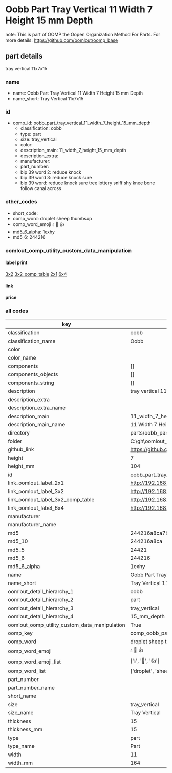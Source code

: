 # Oobb Part Tray Vertical 11 Width 7 Height 15 mm Depth  

note: This is part of OOMP the Oopen Organization Method For Parts. For more details: https://github.com/oomlout/oomp_base

##  part details
  



tray vertical 11x7x15



### name
* name: Oobb Part Tray Vertical 11 Width 7 Height 15 mm Depth
* name_short: Tray Vertical 11x7x15 
### id
* oomp_id: oobb_part_tray_vertical_11_width_7_height_15_mm_depth
  * classification: oobb
  * type: part
  * size: tray_vertical
  * color: 
  * description_main: 11_width_7_height_15_mm_depth
  * description_extra: 
  * manufacturer: 
  * part_number: 
  * bip 39 word 2: reduce knock
  * bip 39 word 3: reduce knock sure
  * bip 39 word: reduce knock sure tree lottery sniff shy knee bone follow canal across

### other_codes
* short_code: 
* oomp_word: droplet sheep thumbsup
* oomp_word_emoji :droplet: :sheep: :thumbsup:
* md5_6_alpha: 1exhy
* md5_6: 244216






### oomlout_oomp_utility_custom_data_manipulation
#### label print
[3x2](http://192.168.1.245:1112/?label=oomp%201exhy)
[3x2_oomp_table](http://192.168.1.108:1112/?label=oomp%201exhy)
[2x1](http://192.168.1.242:1112/?label=oomp%201exhy)
[6x4](http://192.168.1.55:1112/?label=oomp%201exhy)    

#### link

                              

#### price







### all codes 
| key | value |  
| --- | --- |  
| classification | oobb |  
| classification_name | Oobb |  
| color |  |  
| color_name |  |  
| components | [] |  
| components_objects | [] |  
| components_string | [] |  
| description | tray vertical 11x7x15 |  
| description_extra |  |  
| description_extra_name |  |  
| description_main | 11_width_7_height_15_mm_depth |  
| description_main_name | 11 Width 7 Height 15 mm Depth |  
| directory | parts/oobb_part_tray_vertical_11_width_7_height_15_mm_depth |  
| folder | C:\gh\oomlout_oobb_version_4_generated_parts\parts\oobb_part_tray_vertical_11_width_7_height_15_mm_depth |  
| github_link | https://github.com/oomlout/oomlout_oomp_part_src/tree/main/parts/oobb_part_tray_vertical_11_width_7_height_15_mm_depth |  
| height | 7 |  
| height_mm | 104 |  
| id | oobb_part_tray_vertical_11_width_7_height_15_mm_depth |  
| link_oomlout_label_2x1 | http://192.168.1.242:1112/?label=oomp%201exhy |  
| link_oomlout_label_3x2 | http://192.168.1.245:1112/?label=oomp%201exhy |  
| link_oomlout_label_3x2_oomp_table | http://192.168.1.108:1112/?label=oomp%201exhy |  
| link_oomlout_label_6x4 | http://192.168.1.55:1112/?label=oomp%201exhy |  
| manufacturer |  |  
| manufacturer_name |  |  
| md5 | 244216a8ca7b98f335c20e7fb41ef5a0 |  
| md5_10 | 244216a8ca |  
| md5_5 | 24421 |  
| md5_6 | 244216 |  
| md5_6_alpha | 1exhy |  
| name | Oobb Part Tray Vertical 11 Width 7 Height 15 mm Depth |  
| name_short | Tray Vertical 11x7x15  |  
| oomlout_detail_hierarchy_1 | oobb |  
| oomlout_detail_hierarchy_2 | part |  
| oomlout_detail_hierarchy_3 | tray_vertical |  
| oomlout_detail_hierarchy_4 | 15_mm_depth |  
| oomlout_oomp_utility_custom_data_manipulation | True |  
| oomp_key | oomp_oobb_part_tray_vertical_11_width_7_height_15_mm_depth |  
| oomp_word | droplet sheep thumbsup |  
| oomp_word_emoji | :droplet: :sheep: :thumbsup: |  
| oomp_word_emoji_list | [':droplet:', ':sheep:', ':thumbsup:'] |  
| oomp_word_list | ['droplet', 'sheep', 'thumbsup'] |  
| part_number |  |  
| part_number_name |  |  
| short_name |  |  
| size | tray_vertical |  
| size_name | Tray Vertical |  
| thickness | 15 |  
| thickness_mm | 15 |  
| type | part |  
| type_name | Part |  
| width | 11 |  
| width_mm | 164 |  
